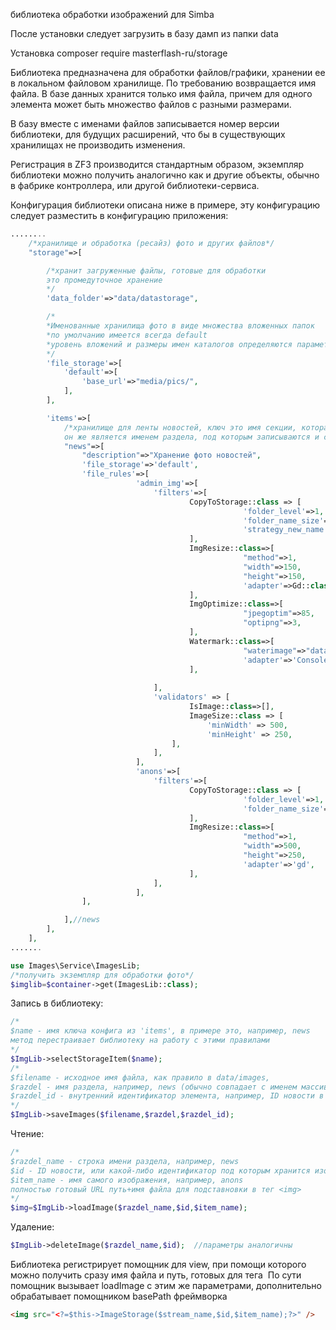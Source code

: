 библиотека обработки изображений для Simba

После установки следует загрузить в базу дамп из папки data

Установка
composer require masterflash-ru/storage

Библиотека предназначена для обработки файлов/графики, хранении ее в локальном файловом хранилище. 
По требованию возвращается имя файла. В базе данных хранится только имя файла, причем для одного элемента может быть множество файлов с разными размерами.

В базу вместе с именами файлов записывается номер версии библиотеки, для будущих расширений, что бы в существующих хранилищах не производить изменения.

Регистрация в ZF3 производится стандартным образом, экземпляр библиотеки можно получить аналогично как и другие объекты, обычно в фабрике контроллера, или другой библиотеки-сервиса.

Конфигурация библиотеки описана ниже в примере, эту конфигурацию следует разместить в конфигурацию приложения:
```php
........
    /*хранилище и обработка (ресайз) фото и других файлов*/
    "storage"=>[

        /*хранит загруженные файлы, готовые для обработки
        это промедуточное хранение
        */
        'data_folder'=>"data/datastorage",

        /*
        *Именованные хранилища фото в виде множества вложенных папок
        *по умолчанию имеется всегда default
        *уровень вложений и размеры имен каталогов определяются параметром в фильтр CopyToStorage
        */
        'file_storage'=>[
            'default'=>[
                'base_url'=>"media/pics/",
            ],
        ],

        'items'=>[
            /*хранилище для ленты новостей, ключ это имя секции, которая используется для работы
            он же является именем раздела, под которым записываются и считываются файлы*/
            "news"=>[
                "description"=>"Хранение фото новостей",
                'file_storage'=>'default',
                'file_rules'=>[
                            'admin_img'=>[
                                'filters'=>[
                                        CopyToStorage::class => [
                                                    'folder_level'=>1,
                                                    'folder_name_size'=>3,
                                                    'strategy_new_name'=>'md5'
                                        ],
                                        ImgResize::class=>[
                                                    "method"=>1,
                                                    "width"=>150,
                                                    "height"=>150,
                                                    'adapter'=>Gd::class,
                                        ],
                                        ImgOptimize::class=>[
                                                    "jpegoptim"=>85,
                                                    "optipng"=>3,
                                        ],
                                        Watermark::class=>[
                                                    "waterimage"=>"data/datastorage/water2.png",
                                                    'adapter'=>'Consoleimagick',
                                        ],
    
                                ],
                                'validators' => [
                                        IsImage::class=>[],
                                        ImageSize::class => [
                                            'minWidth' => 500,
                                            'minHeight' => 250,
                                    ],
                                ],
                            ],
                            'anons'=>[
                                'filters'=>[
                                        CopyToStorage::class => [
                                                    'folder_level'=>1,
                                                    'folder_name_size'=>3,
                                        ],
                                        ImgResize::class=>[
                                                    "method"=>1,
                                                    "width"=>500,
                                                    "height"=>250,
                                                    'adapter'=>'gd',
                                        ],
                                ],
                            ],
                ],

            ],//news
        ],
    ],
.......
```


```php
use Images\Service\ImagesLib;
/*получить экземпляр для обработки фото*/
$imglib=$container->get(ImagesLib::class);
```
Запись в библиотеку:
```php
/*
$name - имя ключа конфига из 'items', в примере это, например, news
метод перестраивает библиотеку на работу с этими правилами
*/
$ImgLib->selectStorageItem($name);
/*
$filename - исходное имя файла, как правило в data/images,
$razdel - имя раздела, например, news (обычно совпадает с именем массива фото, и равно ключу в имени конфига),
$razdel_id - внутренний идентификатор элемента, например, ID новости в ленте
*/
$ImgLib->saveImages($filename,$razdel,$razdel_id);
```

Чтение:
```php
/*
$razdel_name - строка имени раздела, например, news
$id - ID новости, или какой-либо идентификатор под которым хранится изображение,
$item_name - имя самого изображения, например, anons
полностью готовый URL путь+имя файла для подставновки в тег <img>
*/
$img=$ImgLib->loadImage($razdel_name,$id,$item_name);

```
Удаление:
```php
$ImgLib->deleteImage($razdel_name,$id);  //параметры аналогичны
```

Библиотека регистрирует помощник для view, при помощи которого можно получить сразу имя файла и путь, готовых для тега <img>
По сути помощник вызывает loadImage с этим же параметрами, дополнительно обрабатывает помощником basePath фреймворка
```html
<img src="<?=$this->ImageStorage($stream_name,$id,$item_name);?>" />
```
